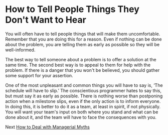 # How to Tell People Things They Don't Want to Hear

You will often have to tell people things that will make them uncomfortable. Remember that you are doing this for a reason. Even if nothing can be done about the problem, you are telling them as early as possible so they will be well-informed.

The best way to tell someone about a problem is to offer a solution at the same time. The second best way is to appeal to them for help with the problem. If there is a danger that you won't be believed, you should gather some support for your assertion.

One of the most unpleasant and common things you will have to say is, ‘The schedule will have to slip.’ The conscientious programmer hates to say this, but must say it as early as possible. There is nothing worse than postponing action when a milestone slips, even if the only action is to inform everyone. In doing this, it is better to do it as a team, at least in spirit, if not physically. You will want your team's input on both where you stand and what can be done about it, and the team will have to face the consequences with you.

Next [How to Deal with Managerial Myths](10-How-to-Deal-with-Managerial-Myths.md)
